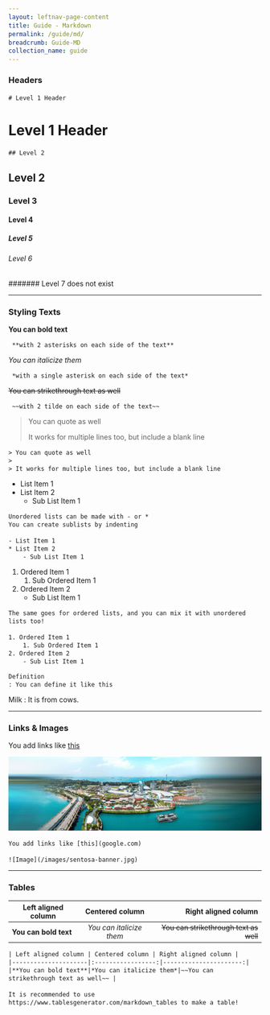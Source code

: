 ```yaml
---
layout: leftnav-page-content
title: Guide - Markdown
permalink: /guide/md/
breadcrumb: Guide-MD
collection_name: guide
---
```

### Headers
`` # Level 1 Header ``
# Level 1 Header
`` ## Level 2 ``
## Level 2
### Level 3
#### Level 4
##### Level 5
###### Level 6
####### Level 7 does not exist

---
### Styling Texts

**You can bold text**

```
 **with 2 asterisks on each side of the text** 
 ```

*You can italicize them*

```
 *with a single asterisk on each side of the text* 
 ```

~~You can strikethrough text as well~~

```
 ~~with 2 tilde on each side of the text~~ 
 ```

> You can quote as well
>
> It works for multiple lines too, but include a blank line

```
> You can quote as well
>
> It works for multiple lines too, but include a blank line
```

- List Item 1
- List Item 2
    - Sub List Item 1

```
Unordered lists can be made with - or *
You can create sublists by indenting 

- List Item 1
* List Item 2
    - Sub List Item 1

```

1. Ordered Item 1
    1. Sub Ordered Item 1
2. Ordered Item 2
    - Sub List Item 1

```
The same goes for ordered lists, and you can mix it with unordered lists too!

1. Ordered Item 1
    1. Sub Ordered Item 1
2. Ordered Item 2
    - Sub List Item 1
```

```
Definition
: You can define it like this
```
Milk
: It is from cows.

---

### Links & Images

You add links like [this](google.com)

![Image](/images/sentosa-banner.jpg)


```
You add links like [this](google.com)

![Image](/images/sentosa-banner.jpg)
```
---

### Tables

| Left aligned column | Centered column | Right aligned column |
|---------------------|:-----------------:|----------------------:|
|**You can bold text**|*You can italicize them*|~~You can strikethrough text as well~~ |

```
| Left aligned column | Centered column | Right aligned column |
|---------------------|:-----------------:|----------------------:|
|**You can bold text**|*You can italicize them*|~~You can strikethrough text as well~~ |

It is recommended to use https://www.tablesgenerator.com/markdown_tables to make a table!
```